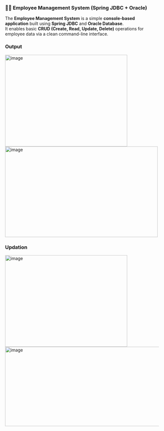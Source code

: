 <h3>👩‍💼 Employee Management System (Spring JDBC + Oracle)</h3>

The **Employee Management System** is a simple **console-based application** built using **Spring JDBC** and **Oracle Database**.  
It enables basic **CRUD (Create, Read, Update, Delete)** operations for employee data via a clean command-line interface.
<h3>Output</h3>

<img width="400px" height="300px" alt="image" src="https://github.com/user-attachments/assets/3c11052b-4e3d-4350-a54c-a201b9d7258d" />
<img width="500" height="297" alt="image" src="https://github.com/user-attachments/assets/0a73eb16-2696-4b69-9167-a23d98e62164" />
<h3>Updation</h3>
<img width="400" height="300" alt="image" src="https://github.com/user-attachments/assets/6b8e760d-0dca-4761-9dbf-2d89d9e90445" />
<img width="548" height="260" alt="image" src="https://github.com/user-attachments/assets/d6a6174e-e2b0-4cbd-84bf-47dbb3717d53" />



